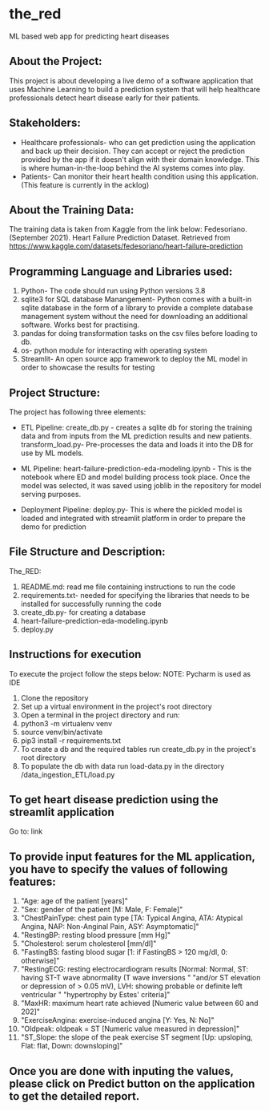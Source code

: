 # the_red
ML based web app for predicting heart diseases

## About the Project:
This project is about developing a live demo of a software application that uses Machine Learning to build a prediction system that will help healthcare professionals detect heart disease early for their patients.

## Stakeholders:
- Healthcare professionals- who can get prediction using the application and back up their decision. They can accept or reject the prediction provided by the app if it doesn't align with their domain knowledge. This is where human-in-the-loop behind the AI systems comes into play. 
- Patients- Can monitor their heart health condition using this application. (This feature is currently in the acklog)

## About the Training Data:
The training data is taken from Kaggle from the link below:
Fedesoriano. (September 2021). Heart Failure Prediction Dataset. Retrieved from
https://www.kaggle.com/datasets/fedesoriano/heart-failure-prediction

## Programming Language and Libraries used:
  1. Python- The code should run using Python versions 3.8
  2. sqlite3 for SQL database Manangement- Python comes with a built-in sqlite database in the form of a library to provide a complete database management system without the need for downloading an additional software. Works best for practising.
  3. pandas for doing transformation tasks on the csv files before loading to db.
  4. os- python module for interacting with operating system
  5. Streamlit- An open source app framework to deploy the ML model in order to showcase the results for testing

## Project Structure:
The project has following three elements:

- ETL Pipeline:
create_db.py - creates a sqlite db for storing the training data and from inputs from the ML prediction results and new patients.
transform_load.py- Pre-processes the data and loads it into the DB for use by ML models.

- ML Pipeline:
heart-failure-prediction-eda-modeling.ipynb - This is the notebook where ED and model building process took place. Once the model was selected, it was saved using joblib in the repository for model serving purposes. 

- Deployment Pipeline:
deploy.py- This is where the pickled model is loaded and integrated with streamlit platform in order to prepare the demo for prediction

## File Structure and Description:
The_RED:

  1. README.md: read me file containing instructions to run the code 
  2. requirements.txt- needed for specifying the libraries that needs to be installed for successfully running the code
  3. create_db.py- for creating a database
  4. heart-failure-prediction-eda-modeling.ipynb
  5. deploy.py


## Instructions for execution
To execute the project follow the steps below: NOTE: Pycharm is used as IDE

  1. Clone the repository
  2. Set up a virtual environment in the project's root directory
  3. Open a terminal in the project directory and run:
  4. python3 -m virtualenv venv
  5. source venv/bin/activate
  6. pip3 install -r requirements.txt
  7. To create a db and the required tables run create_db.py in the project's root directory
  8. To populate the db with data run load-data.py in the directory /data_ingestion_ETL/load.py

## To get heart disease prediction using the streamlit application
Go to: link

## To provide input features for the ML application, you have to specify the values of following features:

  1. "Age: age of the patient [years]"
  2. "Sex: gender of the patient [M: Male, F: Female]"
  3. "ChestPainType: chest pain type [TA: Typical Angina, ATA: Atypical Angina, NAP: Non-Anginal Pain, ASY: Asymptomatic]"
  4. "RestingBP: resting blood pressure [mm Hg]"
  5. "Cholesterol: serum cholesterol [mm/dl]"
  6. "FastingBS: fasting blood sugar [1: if FastingBS > 120 mg/dl, 0: otherwise]"
  7. "RestingECG: resting electrocardiogram results [Normal: Normal, ST: having ST-T wave abnormality (T wave inversions "
                  "and/or ST elevation or depression of > 0.05 mV), LVH: showing probable or definite left ventricular "
                  "hypertrophy by Estes' criteria]"
  8. "MaxHR: maximum heart rate achieved [Numeric value between 60 and 202]"
  9. "ExerciseAngina: exercise-induced angina [Y: Yes, N: No]"
  10. "Oldpeak: oldpeak = ST [Numeric value measured in depression]"
  11. "ST_Slope: the slope of the peak exercise ST segment [Up: upsloping, Flat: flat, Down: downsloping]"


## Once you are done with inputing the values, please click on Predict button on the application to get the detailed report.

